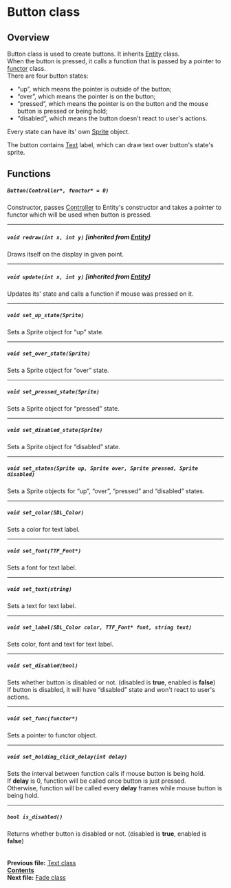 ﻿# Button class

## Overview

Button class is used to create buttons. It inherits [Entity](04_Entity.md) class.  
When the button is pressed, it calls a function that is passed by a pointer to [functor](11_Functor.md) class.  
There are four button states:
* “up”, which means the pointer is outside of the button;
* “over”, which means the pointer is on the button;
* “pressed”, which means the pointer is on the button and the mouse button is pressed or being hold;
* “disabled”, which means the button doesn't react to user's actions.

Every state can have its' own [Sprite](15_Sprite.md) object.

The button contains [Text](16_Text.md) label, which can draw text over button's state's sprite.

## Functions  

##### `Button(Controller*, functor* = 0)`
Constructor, passes [Controller](05_Controller.md) to Entity's constructor and takes a pointer to functor which will be used when button is pressed.  

----
##### `void redraw(int x, int y)` [inherited from [Entity](04_Entity.md#void-redrawint-x-int-y)]
Draws itself on the display in given point.  

----
##### `void update(int x, int y)` [inherited from [Entity](04_Entity.md#void-updateint-x-int-y)]
Updates its' state and calls a function if mouse was pressed on it.  

----
##### `void set_up_state(Sprite)`
Sets a Sprite object for “up” state.  

----
##### `void set_over_state(Sprite)`
Sets a Sprite object for “over” state.  

----
##### `void set_pressed_state(Sprite)`
Sets a Sprite object for “pressed” state.  

----
##### `void set_disabled_state(Sprite)`
Sets a Sprite object for “disabled” state.  

----
##### `void set_states(Sprite up, Sprite over, Sprite pressed, Sprite disabled)`
Sets a Sprite objects for “up”, “over”, “pressed” and “disabled” states.  

----
##### `void set_color(SDL_Color)`
Sets a color for text label.  

----
##### `void set_font(TTF_Font*)`
Sets a font for text label.  

----
##### `void set_text(string)`
Sets a text for text label.  

----
##### `void set_label(SDL_Color color, TTF_Font* font, string text)`
Sets color, font and text for text label.  

----
##### `void set_disabled(bool)`
Sets whether button is disabled or not. (disabled is **true**, enabled is **false**)  
If button is disabled, it will have “disabled” state and won't react to user's actions.  

----
##### `void set_func(functor*)`
Sets a pointer to functor object.  

----
##### `void set_holding_click_delay(int delay)`
Sets the interval between function calls if mouse button is being hold.  
If **delay** is 0, function will be called once button is just pressed.  
Otherwise, function will be called every **delay** frames while mouse button is being hold.  

----
##### `bool is_disabled()`
Returns whether button is disabled or not. (disabled is **true**, enabled is **false**)  
   
   
**Previous file:** [Text class](16_Text.md)  
**[Contents](00_Contents.md)**  
**Next file:** [Fade class](18_Fade.md) 

